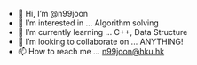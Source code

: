 - 👋 Hi, I’m @n99joon
- 👀 I’m interested in ...  Algorithm solving
- 🌱 I’m currently learning ... C++, Data Structure
- 💞️ I’m looking to collaborate on ... ANYTHING!
- 📫 How to reach me ... n99joon@hku.hk

<!---
n99joon/n99joon is a ✨ special ✨ repository because its `README.md` (this file) appears on your GitHub profile.
You can click the Preview link to take a look at your changes.
--->
